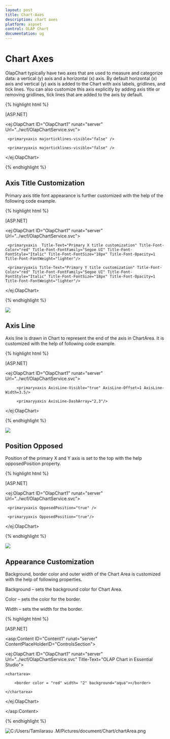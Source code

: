 ```yaml
---
layout: post
title: Chart-Axes
description: chart axes 
platform: aspnet
control: OLAP Chart
documentation: ug
---
```


# Chart Axes 

OlapChart typically have two axes that are used to measure and categorize data: a vertical (y) axis and a horizontal (x) axis. By default horizontal (x) axis and vertical (y) axis is added to the Chart with axis labels, gridlines, and tick lines. You can also customize this axis explicitly by adding axis title or removing gridlines, tick lines that are added to the axis by default.

{% highlight html %}

[ASP.NET]

<ej:OlapChart ID="OlapChart1" runat="server" Url="../wcf/OlapChartService.svc">

     <primaryxaxis majorticklines-visible="false" />

     <primaryyaxis majorticklines-visible="false" />

</ej:OlapChart>

{% endhighlight %}

## Axis Title Customization

Primary axis title font appearance is further customized with the help of the following code example.

{% highlight html %}

[ASP.NET]

<ej:OlapChart ID="OlapChart1" runat="server" Url="../wcf/OlapChartService.svc">

     <primaryxaxis  Title-Text="Primary X title customization" Title-Font-Color="red" Title-Font-FontFamily="Segoe UI" Title-Font-FontStyle="Italic" Title-Font-FontSize="18px" Title-Font-Opacity=1 Title-Font-FontWeight="lighter"/>

     <primaryyaxis Title-Text="Primary Y title customization" Title-Font-Color="red" Title-Font-FontFamily="Segoe UI" Title-Font-FontStyle="Italic" Title-Font-FontSize="18px" Title-Font-Opacity=1 Title-Font-FontWeight="lighter"/>

</ej:OlapChart>

{% endhighlight %}

 ![](Chart-Axes_images/Chart-Axes_img1.png) 



## Axis Line

Axis line is drawn in Chart to represent the end of the axis in ChartArea. It is customized with the help of following code example.

{% highlight html %}

[ASP.NET]

<ej:OlapChart ID="OlapChart1" runat="server" Url="../wcf/OlapChartService.svc">

         <primaryxaxis AxisLine-Visible="true" AxisLine-Offset=1 AxisLine-Width=3.5/>

         <primaryyaxis AxisLine-DashArray="2,3"/>

</ej:OlapChart>

{% endhighlight %}

 ![](Chart-Axes_images/Chart-Axes_img2.png)



## Position Opposed

Position of the primary X and Y axis is set to the top with the help opposedPosition property.

 {% highlight html %}

[ASP.NET]

<ej:OlapChart ID="OlapChart1" runat="server" Url="../wcf/OlapChartService.svc">

     <primaryxaxis OpposedPosition="true" />

     <primaryyaxis OpposedPosition="true"/>

</ej:OlapChart>

{% endhighlight %}

![](Chart-Axes_images/Chart-Axes_img3.png)



## Appearance Customization 

Background, border color and outer width of the Chart Area is customized with the help of following properties.

Background – sets the background color for Chart Area.

Color – sets the color for the border.

Width – sets the width for the border.



 {% highlight html %}

[ASP.NET]

<asp:Content ID="Content1" runat="server" ContentPlaceHolderID="ControlsSection">

<ej:OlapChart ID="OlapChart1" runat="server" Url="../wcf/OlapChartService.svc" Title-Text="OLAP Chart in Essential Studio">

    <chartarea>

        <border color = "red" width= "2" background="aqua"></border>

    </chartarea>

</ej:OlapChart>

</asp:Content>

 {% endhighlight %}

 ![C:/Users/Tamilarasu .M/Pictures/document/Chart/chartArea.png](Chart-Axes_images/Chart-Axes_img4.png) 



